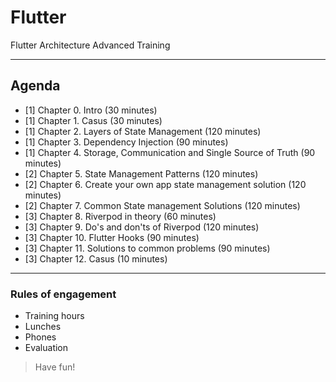 # Flutter 
Flutter Architecture Advanced Training

---
## Agenda
- [1] Chapter 0. Intro (30 minutes)
- [1] Chapter 1. Casus (30 minutes)
- [1] Chapter 2. Layers of State Management (120 minutes)
- [1] Chapter 3. Dependency Injection (90 minutes)
- [1] Chapter 4. Storage, Communication and Single Source of Truth (90 minutes)
- [2] Chapter 5. State Management Patterns (120 minutes)
- [2] Chapter 6. Create your own app state management solution (120 minutes)
- [2] Chapter 7. Common State management Solutions (120 minutes)
- [3] Chapter 8. Riverpod in theory (60 minutes)
- [3] Chapter 9. Do's and don'ts of Riverpod (120 minutes)
- [3] Chapter 10. Flutter Hooks (90 minutes)
- [3] Chapter 11. Solutions to common problems (90 minutes)
- [3] Chapter 12. Casus (10 minutes)

---
### Rules of engagement
- Training hours
- Lunches 
- Phones
- Evaluation
 
> Have fun!